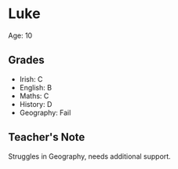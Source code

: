 # Luke

Age: 10

## Grades

- Irish: C
- English: B
- Maths: C
- History: D
- Geography: Fail

## Teacher's Note

Struggles in Geography, needs additional support.
